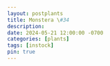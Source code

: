 ```yaml
---
layout: postplants
title: Monstera \#34
description: 
date: 2024-05-21 12:00:00 -0700
categories: [plants]
tags: [instock]
pin: true
---
```

